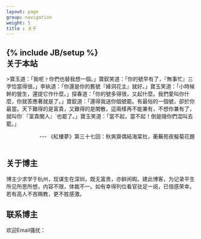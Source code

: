 ```yaml
---
layout: page
group: navigation
weight: 5
title : 关于
---
```

{% include JB/setup %}      
关于本站
---
<p/>   
>寶玉道：「我呢﹖你們也替我想一個。」寶釵笑道：「你的號早有了，『無事忙』三字恰當得很。」李紈道：「你還是你的舊號『絳洞花主』就好。」寶玉笑道：「小時候幹的營生，還提它作什麼。」探春道：「你的號多得很，又起什麼。我們愛叫你什麼，你就答應著就是了。」寶釵道：「還得我送你個號罷。有最俗的一個號，卻於你最當。天下難得的是富貴，又難得的是閑散，這兩樣再不能兼有，不想你兼有了，就叫你`『富貴閑人』`也罷了。」寶玉笑道：「當不起，當不起！倒是隨你們混叫去罷。」
<div style='text-align: right;'> --- 《紅樓夢》第三十七回：秋爽齋偶結海棠社，蘅蕪苑夜擬菊花題  </div>
<br/>
  
关于博主   
---
<p/>   
博主少求学于杭州，现谋生在深圳，既无富贵，亦鲜闲暇。建此博客，为记录平生所见所思所想，内容不限，体裁不一。如有幸得列位看官驻足一阅，已倍感荣幸。若有高人不吝赐教，更不胜感激。  
<br/>

联系博主   
---
<p/>   
欢迎Email骚扰：<orangeprince88@gmail.com> 
<p/>   
